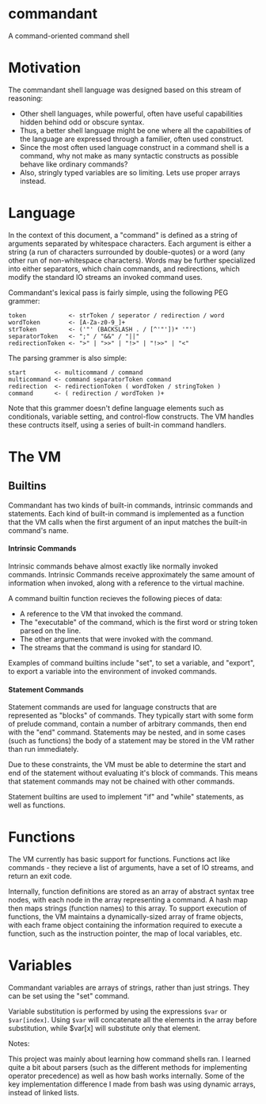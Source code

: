 # commandant #
A command-oriented command shell

# Motivation
The commandant shell language was designed based on this stream of reasoning:
  - Other shell languages, while powerful, often have useful capabilities hidden
    behind odd or obscure syntax.
  - Thus, a better shell language might be one where all the capabilities of
    the language are expressed through a familier, often used construct.
  - Since the most often used language construct in a command shell is a
    command, why not make as many syntactic constructs as possible behave like
    ordinary commands?
  - Also, stringly typed variables are so limiting. Lets use proper arrays
    instead.


# Language
In the context of this document, a "command" is defined as a string of arguments
separated by whitespace characters. Each argument is either a string (a run of
characters surrounded by double-quotes) or a word (any other run of
non-whitespace characters). Words may be further specialized into either
separators, which chain commands, and redirections, which modify the standard
IO streams an invoked command uses.

Commandant's lexical pass is fairly simple, using the following PEG grammer:
```
token            <- strToken / seperator / redirection / word
wordToken        <- [A-Za-z0-9_]+
strToken         <- ('"' (BACKSLASH . / [^'"'])* '"')
separatorToken   <- ";" / "&&" / "||"
redirectionToken <- ">" | ">>" | "!>" | "!>>" | "<"
```

The parsing grammer is also simple:
```
start        <- multicommand / command
multicommand <- command separatorToken command
redirection  <- redirectionToken ( wordToken / stringToken )
command      <- ( redirection / wordToken )+
```

Note that this grammer doesn't define language elements such as conditionals,
variable setting, and control-flow constructs. The VM handles these contructs
itself, using a series of built-in command handlers.


# The VM #

## Builtins ##
Commandant has two kinds of built-in commands, intrinsic commands and statements.
Each kind of built-in command is implemented as a function that the VM calls
when the first argument of an input matches the built-in command's name.


#### Intrinsic Commands ####
Intrinsic commands behave almost exactly like normally invoked commands.
Intrinsic Commands receive approximately the same amount of information when
invoked, along with a reference to the virtual machine. 

A command builtin function recieves the following pieces of data:
  - A reference to the VM that invoked the command.
  - The "executable" of the command, which is the first word or string token
    parsed on the line.
  - The other arguments that were invoked with the command.
  - The streams that the command is using for standard IO.

Examples of command builtins include "set", to set a variable, and "export", to
export a variable into the environment of invoked commands.
  
#### Statement Commands ####
Statement commands are used for language constructs that are represented as
"blocks" of commands. They typically start with some form of prelude command,
contain a number of arbitrary commands, then end with the "end" command.
Statements may be nested, and in some cases (such as functions) the body of a
statement may be stored in the VM rather than run immediately.

Due to these constraints, the VM must be able to determine the start and end of
the statement without evaluating it's block of commands. This means that
statement commands may not be chained with other commands.

Statement builtins are used to implement "if" and "while" statements, as well
as functions.


# Functions #
The VM currently has basic support for functions. Functions act like commands -
they recieve a list of arguments, have a set of IO streams, and return an exit
code.

Internally, function definitions are stored as an array of abstract syntax
tree nodes, with each node in the array representing a command. A hash map then
maps strings (function names) to this array. To support execution of functions,
the VM maintains a dynamically-sized array of frame objects, with each frame
object containing the information required to execute a function, such as the
instruction pointer, the map of local variables, etc.


# Variables #
Commandant variables are arrays of strings, rather than just strings.
They can be set using the "set" command.

Variable substitution is performed by using the expressions `$var` or
`$var[index]`. Using `$var` will concatenate all the elements in the array before
substitution, while $var[x] will substitute only that element.


Notes:

This project was mainly about learning how command shells ran. I learned quite
a bit about parsers (such as the different methods for implementing operator
precedence) as well as how bash works internally. Some of the key implementation
difference I made from bash was using dynamic arrays, instead of linked lists.